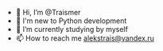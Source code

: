- 👋 Hi, I’m @Traismer
- 👀 I'm new to Python development 
- 🌱 I’m currently studying by myself
- 📫 How to reach me alekstrais@yandex.ru

<!---
Traismer/Traismer is a ✨ special ✨ repository because its `README.md` (this file) appears on your GitHub profile.
You can click the Preview link to take a look at your changes.
--->

